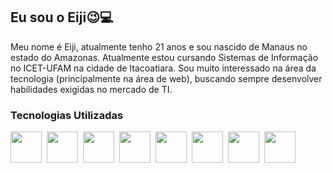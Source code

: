 ## **Eu sou o Eiji**😉💻

Meu nome é Eiji, atualmente tenho 21 anos e sou nascido de Manaus no estado do Amazonas. Atualmente estou cursando Sistemas de Informação no ICET-UFAM na cidade de Itacoatiara. Sou muito interessado na área da tecnologia (principalmente na área de web), buscando sempre desenvolver habilidades exigidas no mercado de TI.

### **Tecnologias Utilizadas**

<img
    align="left"
    width="50vh"
    height="50vh"
    style="padding-right:5px;"
    src="https://cdn.jsdelivr.net/gh/devicons/devicon@latest/icons/html5/html5-original.svg" 
/>

<img
align="left"
width="50"
height="50"
style="padding-right:5px;"
src="https://cdn.jsdelivr.net/gh/devicons/devicon@latest/icons/css3/css3-original.svg"
/>

<img
    align="left"
    width="50"
    height="50"
    style="padding-right:5px;"
    src="https://cdn.jsdelivr.net/gh/devicons/devicon@latest/icons/javascript/javascript-original.svg"
/>

<img
    align="left"
    width="50"
    height="50"
    style="padding-right:5px;"
    src="https://cdn.jsdelivr.net/gh/devicons/devicon@latest/icons/react/react-original.svg"
/>

<img
    align="left"
    width="50"
    height="50"
    style="padding-right:5px;"
    src="https://cdn.jsdelivr.net/gh/devicons/devicon@latest/icons/typescript/typescript-original.svg" 
/>

<img
    align="left"
    width="50"
    height="50"
    style="padding-right:5px;"
    src="https://cdn.jsdelivr.net/gh/devicons/devicon@latest/icons/csharp/csharp-original.svg" 
/>

<img
    align="left"
    width="50"
    height="50"
    style="padding-right:5px;"
    src="https://cdn.jsdelivr.net/gh/devicons/devicon@latest/icons/dotnetcore/dotnetcore-original.svg"
/>


<img
    align="left"
    width="50"
    height="50"
    style="padding-right:5px;"
    src="https://cdn.jsdelivr.net/gh/devicons/devicon@latest/icons/microsoftsqlserver/microsoftsqlserver-original.svg"
/>
